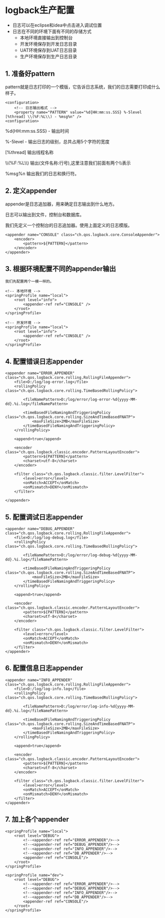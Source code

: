 # logback生产配置

- 日志可以在eclipse和idea中点击进入调试位置
- 日志在不同的环境下面有不同的存储方式
  - 本地环境直接输出到控制台
  - 开发环境保存到开发日志目录
  - UAT环境保存到UAT日志目录
  - 生产环境保存到生产日志目录

## 1. 准备好pattern

pattern就是日志打印的一个模版，它告诉日志系统，我们的日志需要打印成什么样子。

	<configuration>
		<!-- 日志输出格式 -->
		<property name="PATTERN" value="%d{HH:mm:ss.SSS} %-5level [%thread] \\(%F:%L\\) - %msg%n" />
	<configuration>
%d{HH:mm:ss.SSS} - 输出时间

%-5level - 输出日志的级别，总共占用5个字符的宽度

[%thread] 输出线程名称

\\\\\(%F:%L\\\\)  输出(文件名称:行号),这里注意我们前面有两个\\\\表示

%msg%n 输出我们的日志和换行符。



## 2. 定义appender

appender是日志追加器，用来确定日志输出到什么地方。

日志可以输出到文件，控制台和数据库。

我们先定义一个控制台的日志追加器。使用上面定义的日志模版。

	<appender name="CONSOLE" class="ch.qos.logback.core.ConsoleAppender">
		<encoder>
			<pattern>${PATTERN}</pattern>
		</encoder>
	</appender>


## 3. 根据环境配置不同的appender输出

	我们先配置两个一模一样的。
	
	<!-- 本地环境 -->
	<springProfile name="local">
		<root level="info">
			<appender-ref ref="CONSOLE" />
		</root>
	</springProfile>

	<!-- 开发环境 -->
	<springProfile name="local">
		<root level="info">
			<appender-ref ref="CONSOLE" />
		</root>
	</springProfile>
	
	
## 4. 配置错误日志appender
	<appender name="ERROR_APPENDER" class="ch.qos.logback.core.rolling.RollingFileAppender">
		<file>D:/log/log-error.log</file>
        <rollingPolicy class="ch.qos.logback.core.rolling.TimeBasedRollingPolicy">
            
            <fileNamePattern>D:/log/error/log-error-%d{yyyy-MM-dd}.%i.log</fileNamePattern>
           
            <timeBasedFileNamingAndTriggeringPolicy class="ch.qos.logback.core.rolling.SizeAndTimeBasedFNATP">
                <maxFileSize>2MB</maxFileSize>
            </timeBasedFileNamingAndTriggeringPolicy>
        </rollingPolicy>
        
        <append>true</append>
        
        <encoder class="ch.qos.logback.classic.encoder.PatternLayoutEncoder">
            <pattern>${PATTERN}</pattern>
            <charset>utf-8</charset>
        </encoder>
        
        <filter class="ch.qos.logback.classic.filter.LevelFilter">
            <level>error</level>
            <onMatch>ACCEPT</onMatch>
            <onMismatch>DENY</onMismatch>
        </filter>
		
    </appender>
    
## 5. 配置调试日志appender
	<appender name="DEBUG_APPENDER" class="ch.qos.logback.core.rolling.RollingFileAppender">
		<file>D:/log/log-debug.log</file>
        <rollingPolicy class="ch.qos.logback.core.rolling.TimeBasedRollingPolicy">
            
            <fileNamePattern>D:/log/error/log-debug-%d{yyyy-MM-dd}.%i.log</fileNamePattern>
           
            <timeBasedFileNamingAndTriggeringPolicy class="ch.qos.logback.core.rolling.SizeAndTimeBasedFNATP">
                <maxFileSize>2MB</maxFileSize>
            </timeBasedFileNamingAndTriggeringPolicy>
        </rollingPolicy>
        
        <append>true</append>
        
        <encoder class="ch.qos.logback.classic.encoder.PatternLayoutEncoder">
            <pattern>${PATTERN}</pattern>
            <charset>utf-8</charset>
        </encoder>
        
        <filter class="ch.qos.logback.classic.filter.LevelFilter">
            <level>error</level>
            <onMatch>ACCEPT</onMatch>
            <onMismatch>DENY</onMismatch>
        </filter>
    </appender>
    
## 6. 配置信息日志appender
	<appender name="INFO_APPENDER" class="ch.qos.logback.core.rolling.RollingFileAppender">
		<file>D:/log/log-info.log</file>
        <rollingPolicy class="ch.qos.logback.core.rolling.TimeBasedRollingPolicy">
            
            <fileNamePattern>D:/log/error/log-info-%d{yyyy-MM-dd}.%i.log</fileNamePattern>
           
            <timeBasedFileNamingAndTriggeringPolicy class="ch.qos.logback.core.rolling.SizeAndTimeBasedFNATP">
                <maxFileSize>2MB</maxFileSize>
            </timeBasedFileNamingAndTriggeringPolicy>
        </rollingPolicy>
        
        <append>true</append>
        
        <encoder class="ch.qos.logback.classic.encoder.PatternLayoutEncoder">
            <pattern>${PATTERN}</pattern>
            <charset>utf-8</charset>
        </encoder>
        
        <filter class="ch.qos.logback.classic.filter.LevelFilter">
            <level>error</level>
            <onMatch>ACCEPT</onMatch>
            <onMismatch>DENY</onMismatch>
        </filter>
    </appender>
   
   
## 7. 加上各个appender
    <springProfile name="local">
        <root level="DEBUG">
            <!--<appender-ref ref="ERROR_APPENDER"/>-->
            <!--<appender-ref ref="DEBUG_APPENDER"/>-->
            <!--<appender-ref ref="INFO_APPENDER"/>-->
            <!--<appender-ref ref="DB_APPENDER"/>-->
            <appender-ref ref="CONSOLE"/>
        </root>
    </springProfile>

    <springProfile name="dev">
        <root level="DEBUG">
            <!--<appender-ref ref="ERROR_APPENDER"/>-->
            <!--<appender-ref ref="DEBUG_APPENDER"/>-->
            <!--<appender-ref ref="INFO_APPENDER"/>-->
            <!--<appender-ref ref="DB_APPENDER"/>-->
            <appender-ref ref="CONSOLE"/>
        </root>
    </springProfile>
